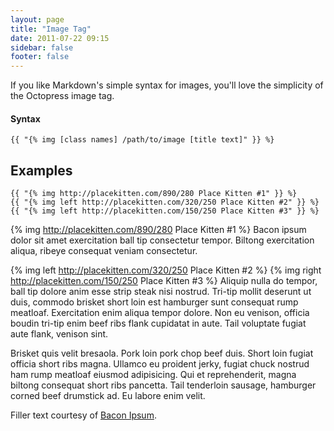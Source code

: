 ```yaml
---
layout: page
title: "Image Tag"
date: 2011-07-22 09:15
sidebar: false
footer: false
---
```


If you like Markdown's simple syntax for images, you'll love the simplicity of the Octopress image tag.

#### Syntax

    {{ "{% img [class names] /path/to/image [title text]" }} %}

## Examples

    {{ "{% img http://placekitten.com/890/280 Place Kitten #1" }} %}
    {{ "{% img left http://placekitten.com/320/250 Place Kitten #2" }} %}
    {{ "{% img left http://placekitten.com/150/250 Place Kitten #3" }} %}

{% img http://placekitten.com/890/280 Place Kitten #1 %}
Bacon ipsum dolor sit amet exercitation ball tip consectetur tempor. Biltong exercitation aliqua, ribeye consequat veniam consectetur.

{% img left http://placekitten.com/320/250 Place Kitten #2 %}
{% img right http://placekitten.com/150/250 Place Kitten #3 %}
Aliquip nulla do tempor, ball tip dolore anim esse strip steak nisi nostrud. Tri-tip mollit deserunt ut duis, commodo brisket short loin est hamburger sunt consequat rump meatloaf. Exercitation enim aliqua tempor dolore. Non eu venison, officia boudin tri-tip enim beef ribs flank cupidatat in aute. Tail voluptate fugiat aute flank, venison sint.

Brisket quis velit bresaola. Pork loin pork chop beef duis. Short loin fugiat officia short ribs magna. Ullamco eu proident jerky, fugiat chuck nostrud ham rump meatloaf eiusmod adipisicing. Qui et reprehenderit, magna biltong consequat short ribs pancetta. Tail tenderloin sausage, hamburger corned beef drumstick ad. Eu labore enim velit.

Filler text courtesy of [Bacon Ipsum](http://baconipsum.com).
